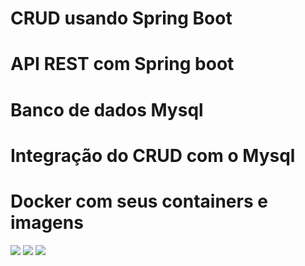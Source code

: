 # CRUD usando Spring Boot

# API REST com Spring boot

# Banco de dados Mysql

# Integração do CRUD com o Mysql

# Docker com seus containers e imagens

<img src="/img/spring_boot.png"> 

<img src="/img/mysql.png"> 

<img src="/img/docker.png">